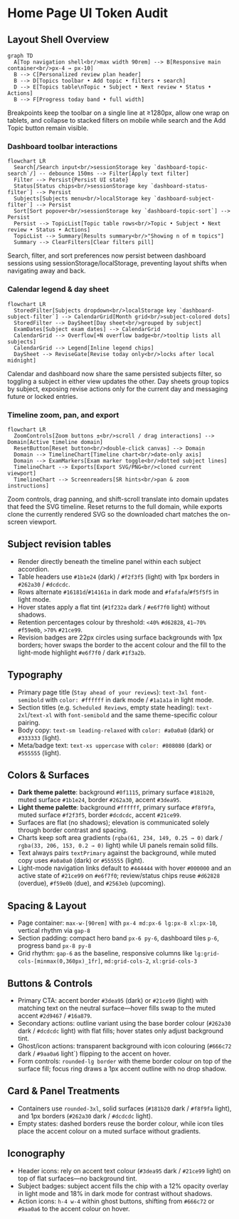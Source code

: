 ﻿# Home Page UI Token Audit

## Layout Shell Overview

```mermaid
graph TD
  A[Top navigation shell<br/>max width 90rem] --> B[Responsive main container<br/>px-4 → px-10]
  B --> C[Personalized review plan header]
  B --> D[Topics toolbar • Add topic • filters • search]
  D --> E[Topics table\nTopic • Subject • Next review • Status • Actions]
  B --> F[Progress today band • full width]
```

Breakpoints keep the toolbar on a single line at ≥1280px, allow one wrap on tablets, and collapse to stacked filters on mobile while search and the Add Topic button remain visible.

### Dashboard toolbar interactions

```mermaid
flowchart LR
  Search[/Search input<br/>sessionStorage key `dashboard-topic-search`/] -- debounce 150ms --> Filter[Apply text filter]
  Filter --> Persist{Persist UI state}
  Status[Status chips<br/>sessionStorage key `dashboard-status-filter`] --> Persist
  Subjects[Subjects menu<br/>localStorage key `dashboard-subject-filter`] --> Persist
  Sort[Sort popover<br/>sessionStorage key `dashboard-topic-sort`] --> Persist
  Persist --> TopicList[Topic table rows<br/>Topic • Subject • Next review • Status • Actions]
  TopicList --> Summary[Results summary<br/>"Showing n of m topics"]
  Summary --> ClearFilters[Clear filters pill]
```

Search, filter, and sort preferences now persist between dashboard sessions using sessionStorage/localStorage, preventing layout shifts when navigating away and back.

### Calendar legend & day sheet

```mermaid
flowchart LR
  StoredFilter[Subjects dropdown<br/>localStorage key `dashboard-subject-filter`] --> CalendarGrid[Month grid<br/>subject-colored dots]
  StoredFilter --> DaySheet[Day sheet<br/>grouped by subject]
  ExamDates[Subject exam dates] --> CalendarGrid
  CalendarGrid --> Overflow[+N overflow badge<br/>tooltip lists all subjects]
  CalendarGrid --> Legend[Inline legend chips]
  DaySheet --> ReviseGate[Revise today only<br/>locks after local midnight]
```

Calendar and dashboard now share the same persisted subjects filter, so toggling a subject in either view updates the other. Day sheets group topics by subject, exposing revise actions only for the current day and messaging future or locked entries.

### Timeline zoom, pan, and export

```mermaid
flowchart LR
  ZoomControls[Zoom buttons ±<br/>scroll / drag interactions] --> Domain[Active timeline domain]
  ResetButton[Reset button<br/>double-click canvas] --> Domain
  Domain --> TimelineChart[Timeline chart<br/>date-only axis]
  Domain --> ExamMarkers[Exam marker toggle<br/>dotted subject lines]
  TimelineChart --> Exports[Export SVG/PNG<br/>cloned current viewport]
  TimelineChart --> Screenreaders[SR hints<br/>pan & zoom instructions]
```

Zoom controls, drag panning, and shift-scroll translate into domain updates that feed the SVG timeline. Reset returns to the full domain, while exports clone the currently rendered SVG so the downloaded chart matches the on-screen viewport.

## Subject revision tables
- Render directly beneath the timeline panel within each subject accordion.
- Table headers use `#1b1e24` (dark) / `#f2f3f5` (light) with 1px borders in `#262a30` / `#dcdcdc`.
- Rows alternate `#16181d`/`#14161a` in dark mode and `#fafafa`/`#f5f5f5` in light mode.
- Hover states apply a flat tint (`#1f232a` dark / `#e6f7f0` light) without shadows.
- Retention percentages colour by threshold: `<40%` `#d62828`, `41–70%` `#f59e0b`, `>70%` `#21ce99`.
- Revision badges are 22px circles using surface backgrounds with 1px borders; hover swaps the border to the accent colour and the fill to the light-mode highlight `#e6f7f0` / dark `#1f3a2b`.

## Typography
- Primary page title (`Stay ahead of your reviews`): `text-3xl font-semibold` with `color: #ffffff` in dark mode / `#1a1a1a` in light mode.
- Section titles (e.g. `Scheduled Reviews`, empty state heading): `text-2xl`/`text-xl` with `font-semibold` and the same theme-specific colour pairing.
- Body copy: `text-sm leading-relaxed` with `color: #a0a0a0` (dark) or `#333333` (light).
- Meta/badge text: `text-xs uppercase` with `color: #808080` (dark) or `#555555` (light).

## Colors & Surfaces
- **Dark theme palette**: background `#0f1115`, primary surface `#181b20`, muted surface `#1b1e24`, border `#262a30`, accent `#3dea95`.
- **Light theme palette**: background `#ffffff`, primary surface `#f8f9fa`, muted surface `#f2f3f5`, border `#dcdcdc`, accent `#21ce99`.
- Surfaces are flat (no shadows); elevation is communicated solely through border contrast and spacing.
- Charts keep soft area gradients (`rgba(61, 234, 149, 0.25 → 0)` dark / `rgba(33, 206, 153, 0.2 → 0)` light) while UI panels remain solid fills.
- Text always pairs `textPrimary` against the background, while muted copy uses `#a0a0a0` (dark) or `#555555` (light).
- Light-mode navigation links default to `#444444` with hover `#000000` and an active state of `#21ce99` on `#e6f7f0`; review/status chips reuse `#d62828` (overdue), `#f59e0b` (due), and `#2563eb` (upcoming).

## Spacing & Layout
- Page container: `max-w-[90rem]` with `px-4 md:px-6 lg:px-8 xl:px-10`, vertical rhythm via `gap-8`
- Section padding: compact hero band `px-6 py-6`, dashboard tiles `p-6`, progress band `px-8 py-8`
- Grid rhythm: `gap-6` as the baseline, responsive columns like `lg:grid-cols-[minmax(0,360px)_1fr]`, `md:grid-cols-2`, `xl:grid-cols-3`

## Buttons & Controls
- Primary CTA: accent border `#3dea95` (dark) or `#21ce99` (light) with matching text on the neutral surface—hover fills swap to the muted accent `#2d9467` / `#16a879`.
- Secondary actions: outline variant using the base border colour (`#262a30` dark / `#dcdcdc` light) with flat fills; hover states only adjust background tint.
- Ghost/icon actions: transparent background with icon colouring (`#666c72` dark / `#9aa0a6` light`) flipping to the accent on hover.
- Form controls: `rounded-lg border` with theme border colour on top of the surface fill; focus ring draws a 1px accent outline with no drop shadow.

## Card & Panel Treatments
- Containers use `rounded-3xl`, solid surfaces (`#181b20` dark / `#f8f9fa` light), and 1px borders (`#262a30` dark / `#dcdcdc` light).
- Empty states: dashed borders reuse the border colour, while icon tiles place the accent colour on a muted surface without gradients.

## Iconography
- Header icons: rely on accent text colour (`#3dea95` dark / `#21ce99` light) on top of flat surfaces—no background tint.
- Subject badges: subject accent fills the chip with a 12% opacity overlay in light mode and 18% in dark mode for contrast without shadows.
- Action icons: `h-4 w-4` within ghost buttons, shifting from `#666c72` or `#9aa0a6` to the accent colour on hover.
